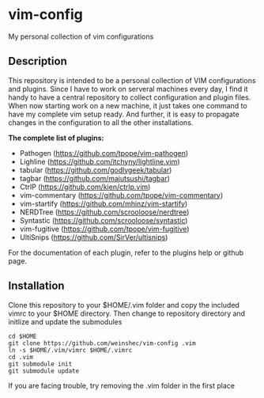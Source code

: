 vim-config
==========

My personal collection of vim configurations


## Description
  
This repository is intended to be a personal collection of VIM configurations and plugins. Since I have to work on serveral machines every day, I find it handy to have a central repository to collect configuration and plugin files. When now starting work on a new machine, it just takes one command to have my complete vim setup ready. And further, it is easy to propagate changes in the configuration to all the other installations.


**The complete list of plugins:**
+ Pathogen (https://github.com/tpope/vim-pathogen)
+ Lighline (https://github.com/itchyny/lightline.vim)
+ tabular (https://github.com/godlygeek/tabular)
+ tagbar (https://github.com/majutsushi/tagbar)
+ CtrlP (https://github.com/kien/ctrlp.vim)
+ vim-commentary (https://github.com/tpope/vim-commentary)
+ vim-startify (https://github.com/mhinz/vim-startify)
+ NERDTree (https://github.com/scrooloose/nerdtree)
+ Syntastic (https://github.com/scrooloose/syntastic)
+ vim-fugitive (https://github.com/tpope/vim-fugitive)
+ UltiSnips (https://github.com/SirVer/ultisnips)

For the documentation of each plugin, refer to the plugins help or github page.



## Installation

Clone this repository to your $HOME/.vim folder and copy the included vimrc to your $HOME directory.
Then change to repository directory and initlize and update the submodules

    cd $HOME
    git clone https://github.com/weinshec/vim-config .vim
    ln -s $HOME/.vim/vimrc $HOME/.vimrc
    cd .vim
    git submodule init
    git submodule update

If you are facing trouble, try removing the .vim folder in the first place



